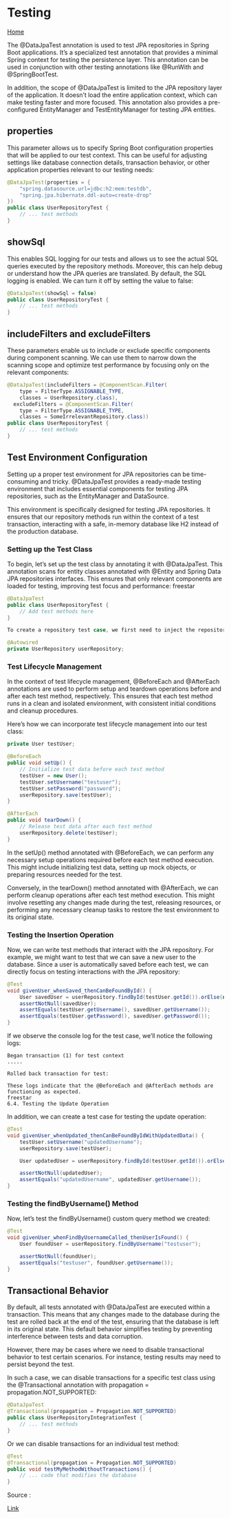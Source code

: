 # Testing 
 [Home](README.md)

The @DataJpaTest annotation is used to test JPA repositories in Spring Boot applications. It’s a specialized test annotation that provides a minimal Spring context for testing the persistence layer. This annotation can be used in conjunction with other testing annotations like @RunWith and @SpringBootTest.

In addition, the scope of @DataJpaTest is limited to the JPA repository layer of the application. It doesn’t load the entire application context, which can make testing faster and more focused. This annotation also provides a pre-configured EntityManager and TestEntityManager for testing JPA entities.

## properties

This parameter allows us to specify Spring Boot configuration properties that will be applied to our test context. This can be useful for adjusting settings like database connection details, transaction behavior, or other application properties relevant to our testing needs:

```java
@DataJpaTest(properties = {
    "spring.datasource.url=jdbc:h2:mem:testdb",
    "spring.jpa.hibernate.ddl-auto=create-drop"
})
public class UserRepositoryTest {
    // ... test methods
}
```

## showSql

This enables SQL logging for our tests and allows us to see the actual SQL queries executed by the repository methods. Moreover, this can help debug or understand how the JPA queries are translated. By default, the SQL logging is enabled. We can turn it off by setting the value to false:

```java
@DataJpaTest(showSql = false)
public class UserRepositoryTest {
    // ... test methods
}
```

## includeFilters and excludeFilters

These parameters enable us to include or exclude specific components during component scanning. We can use them to narrow down the scanning scope and optimize test performance by focusing only on the relevant components:

```java
@DataJpaTest(includeFilters = @ComponentScan.Filter(
    type = FilterType.ASSIGNABLE_TYPE, 
    classes = UserRepository.class),
  excludeFilters = @ComponentScan.Filter(
    type = FilterType.ASSIGNABLE_TYPE, 
    classes = SomeIrrelevantRepository.class))
public class UserRepositoryTest {
    // ... test methods
}
```

## Test Environment Configuration

Setting up a proper test environment for JPA repositories can be time-consuming and tricky. @DataJpaTest provides a ready-made testing environment that includes essential components for testing JPA repositories, such as the EntityManager and DataSource.

This environment is specifically designed for testing JPA repositories. It ensures that our repository methods run within the context of a test transaction, interacting with a safe, in-memory database like H2 instead of the production database.

### Setting up the Test Class

To begin, let’s set up the test class by annotating it with @DataJpaTest. This annotation scans for entity classes annotated with @Entity and Spring Data JPA repositories interfaces. This ensures that only relevant components are loaded for testing, improving test focus and performance:
freestar

```java
@DataJpaTest
public class UserRepositoryTest {
    // Add test methods here
}

To create a repository test case, we first need to inject the repository that we want to test into our test class. This can be done using the @Autowired annotation:

@Autowired
private UserRepository userRepository;
```

### Test Lifecycle Management

In the context of test lifecycle management, @BeforeEach and @AfterEach annotations are used to perform setup and teardown operations before and after each test method, respectively. This ensures that each test method runs in a clean and isolated environment, with consistent initial conditions and cleanup procedures.

Here’s how we can incorporate test lifecycle management into our test class:

```java
private User testUser;

@BeforeEach
public void setUp() {
    // Initialize test data before each test method
    testUser = new User();
    testUser.setUsername("testuser");
    testUser.setPassword("password");
    userRepository.save(testUser);
}

@AfterEach
public void tearDown() {
    // Release test data after each test method
    userRepository.delete(testUser);
}
```

In the setUp() method annotated with @BeforeEach, we can perform any necessary setup operations required before each test method execution. This might include initializing test data, setting up mock objects, or preparing resources needed for the test.

Conversely, in the tearDown() method annotated with @AfterEach, we can perform cleanup operations after each test method execution. This might involve resetting any changes made during the test, releasing resources, or performing any necessary cleanup tasks to restore the test environment to its original state.

### Testing the Insertion Operation

Now, we can write test methods that interact with the JPA repository. For example, we might want to test that we can save a new user to the database. Since a user is automatically saved before each test, we can directly focus on testing interactions with the JPA repository:

```java
@Test
void givenUser_whenSaved_thenCanBeFoundById() {
    User savedUser = userRepository.findById(testUser.getId()).orElse(null);
    assertNotNull(savedUser);
    assertEquals(testUser.getUsername(), savedUser.getUsername());
    assertEquals(testUser.getPassword(), savedUser.getPassword());
}
```

If we observe the console log for the test case, we’ll notice the following logs:

```
Began transaction (1) for test context  
.....

Rolled back transaction for test:  

These logs indicate that the @BeforeEach and @AfterEach methods are functioning as expected.
freestar
6.4. Testing the Update Operation
```

In addition, we can create a test case for testing the update operation:

```java
@Test
void givenUser_whenUpdated_thenCanBeFoundByIdWithUpdatedData() {
    testUser.setUsername("updatedUsername");
    userRepository.save(testUser);

    User updatedUser = userRepository.findById(testUser.getId()).orElse(null);

    assertNotNull(updatedUser);
    assertEquals("updatedUsername", updatedUser.getUsername());
}
```

### Testing the findByUsername() Method

Now, let’s test the findByUsername() custom query method we created:

```java
@Test
void givenUser_whenFindByUsernameCalled_thenUserIsFound() {
    User foundUser = userRepository.findByUsername("testuser");

    assertNotNull(foundUser);
    assertEquals("testuser", foundUser.getUsername());
}
```
## Transactional Behavior

By default, all tests annotated with @DataJpaTest are executed within a transaction. This means that any changes made to the database during the test are rolled back at the end of the test, ensuring that the database is left in its original state. This default behavior simplifies testing by preventing interference between tests and data corruption.

However, there may be cases where we need to disable transactional behavior to test certain scenarios. For instance, testing results may need to persist beyond the test.

In such a case, we can disable transactions for a specific test class using the @Transactional annotation with propagation = propagation.NOT_SUPPORTED:

```java
@DataJpaTest
@Transactional(propagation = Propagation.NOT_SUPPORTED)
public class UserRepositoryIntegrationTest {
    // ... test methods
}
```

Or we can disable transactions for an individual test method:

```java
@Test
@Transactional(propagation = Propagation.NOT_SUPPORTED)
public void testMyMethodWithoutTransactions() {
    // ... code that modifies the database
}
```

Source :

[Link](https://www.baeldung.com/junit-datajpatest-repository)